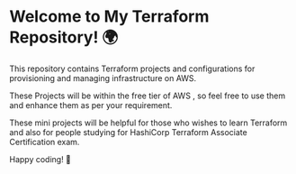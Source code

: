# Welcome to My Terraform Repository! 🌍

This repository contains Terraform projects and configurations for provisioning and managing infrastructure on AWS. 

These Projects will be within the free tier of AWS , so feel free to use them and enhance them as per your requirement.

These mini projects will be helpful for those who wishes to learn Terraform and also for people studying for HashiCorp Terraform Associate Certification exam.

Happy coding! 🚀

